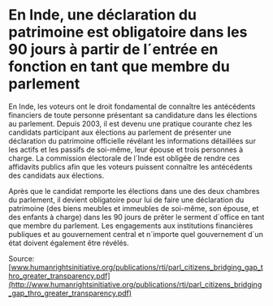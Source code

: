 # En Inde, une déclaration du patrimoine est obligatoire dans les 90 jours à partir de l´entrée en fonction en tant que membre du parlement

En Inde, les voteurs ont le droit fondamental de connaître les antécédents financiers de toute personne présentant sa candidature dans les élections au parlement. Depuis 2003, il est devenu une pratique courante chez les candidats participant aux élections au parlement de présenter une déclaration du patrimoine officielle révélant les informations détaillées sur les actifs et les passifs de soi-même, leur épouse et trois personnes à charge.  La commission électorale de l´Inde est obligée de rendre ces affidavits publics afin que les voteurs puissent connaître les antécédents des candidats aux élections.

Après que le candidat remporte les élections dans une des deux chambres du parlement, il devient obligatoire pour lui de faire une déclaration du patrimoine (des biens meubles et immeubles de soi-même, son épouse, et des enfants à charge) dans les 90 jours de prêter le serment d´office en tant que membre du parlement. Les engagements aux institutions financières publiques et au gouvernement central et n´importe quel gouvernement d´un état doivent également être révélés.

Source: [www.humanrightsinitiative.org/publications/rti/parl_citizens_bridging_gap_thro_greater_transparency.pdf](http://www.humanrightsinitiative.org/publications/rti/parl_citizens_bridging_gap_thro_greater_transparency.pdf)
